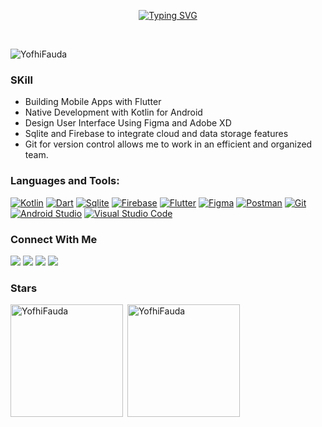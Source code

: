 <p align="center">
<a href="https://github.com/YofhiFauda"><img src="https://readme-typing-svg.demolab.com?font=Fira+Code&weight=500&size=25&duration=3500&pause=500&color=FF1484&center=true&vCenter=true&random=false&width=452&height=62&lines=Hi+Everyone;I'm+Yofhi+Fauda+Pradana;Junior+Mobile+Developer" alt="Typing SVG" /></a>
</p>

<br>

<p align="left"> <img src="https://komarev.com/ghpvc/?username=YofhiFauda&label=Profile%20views&color=0e75b6&style=flat" alt="YofhiFauda" /> </p>

### SKill
- Building Mobile Apps with Flutter
- Native Development with Kotlin for Android
- Design User Interface Using Figma and Adobe XD
- Sqlite and Firebase to integrate cloud and data storage features
- Git for version control allows me to work in an efficient and organized team.



<h3 align="left">Languages and Tools:</h3>
<p align="left">
<a href="" target="_blank"><img src="https://img.shields.io/badge/Kotlin-0095D5?&style=for-the-badge&logo=kotlin&logoColor=white" alt="Kotlin" target="_blank"/></a>
<a href="" target="_blank"><img src="https://img.shields.io/badge/Dart-0175C2?style=for-the-badge&logo=dart&logoColor=white" alt="Dart" target="_blank"></a>
<a href="" target="_blank"><img src="https://img.shields.io/badge/SQLite-07405E?style=for-the-badge&logo=sqlite&logoColor=white" alt="Sqlite" target="_blank"></a>
<a href="" target="_blank"><img src="https://img.shields.io/badge/Firebase-F5820D?style=for-the-badge&logo=firebase&logoColor=white" alt="Firebase" target="_blank"></a>
<a href="" target="_blank"><img src="https://img.shields.io/badge/Flutter-02569B?style=for-the-badge&logo=flutter&logoColor=white" alt="Flutter" target="_blank"></a>
<a href="" target="_blank"><img src="https://img.shields.io/badge/Figma-F24E1E?style=for-the-badge&logo=figma&logoColor=white" alt="Figma" target="_blank"></a>
<a href="" target="_blank"><img src="https://img.shields.io/badge/Postman-E8751A?style=for-the-badge&logo=postman&logoColor=white" alt="Postman" target="_blank"></a>
<a href="" target="_blank"><img src="https://img.shields.io/badge/GIT-E44C30?style=for-the-badge&logo=git&logoColor=white" alt="Git" target="_blank"></a>
<a href="" target="_blank"><img src="https://img.shields.io/badge/Android_Studio-3DDC84?style=for-the-badge&logo=android-studio&logoColor=white" alt="Android Studio" target="_blank"></a>
<a href="" target="_blank"><img src="https://img.shields.io/badge/Visual_Studio-5C2D91?style=for-the-badge&logo=visual%20studio&logoColor=white" alt="Visual Studio Code" target="_blank"></a>
</p>

<h3 align="left">Connect With Me</h3>
<a href="https://www.linkedin.com/in/yofhi-fauda-pradana/" target="_blank"><img src="https://img.shields.io/badge/LinkedIn-0077B5?style=for-the-badge&logo=linkedin&logoColor=white" target="_blank"></a>
<a href="https://github.com/YofhiFauda" target="_blank"><img src="https://img.shields.io/badge/GitHub-100000?style=for-the-badge&logo=github&logoColor=white" target="_blank"></a>
<a href="https://instagram.com/yofhifauda" target="_blank"><img src="https://img.shields.io/badge/Instagram-E4405F?style=for-the-badge&logo=instagram&logoColor=white" target="_blank"></a>
<a href = "mailto:yofhi132@gmail.com"><img src="https://img.shields.io/badge/-Gmail-%23333?style=for-the-badge&logo=gmail&logoColor=white" target="_blank"></a>

<h3 align="left">Stars</h3>
<img align="left" height="180em" src="https://github-readme-stats.vercel.app/api/top-langs/?username=YofhiFauda&layout=compact&theme=" alt=YofhiFauda />

<p>&nbsp;<img align="center" height="180em" src="https://github-readme-stats.vercel.app/api?username=YofhiFauda&show_icons=true&locale=en&theme=" alt="YofhiFauda" /></p>


